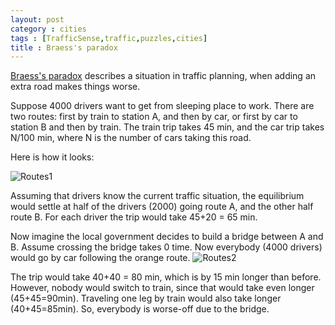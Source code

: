 ```yaml
---
layout: post
category : cities
tags : [TrafficSense,traffic,puzzles,cities]
title : Braess's paradox
---
```


[Braess's paradox](http://en.wikipedia.org/wiki/Braess%27s_paradox) describes a situation in traffic planning, when adding an extra road makes things worse. 

Suppose 4000 drivers want to get from sleeping place to work. There are two routes: first by train to station A, and then by car, or first by car to station B and then by train. The train trip takes 45 min, and the car trip takes N/100 min, where N is the number of cars taking this road. 

Here is how it looks:

![Routes1](http://zliobaite.github.io/assets/situation1.jpg)

Assuming that drivers know the current traffic situation, the equilibrium would settle at half of the drivers (2000) going route A, and the other half route B. For each driver the trip would take 45+20 = 65 min.

Now imagine the local government decides to build a bridge between A and B. Assume crossing the bridge takes 0 time. Now everybody (4000 drivers) would go by car following the orange route. 
![Routes2](http://zliobaite.github.io/assets/situation2.jpg)

The trip would take 40+40 = 80 min, which is by 15 min longer than before. However, nobody would switch to train, since that would take even longer (45+45=90min). Traveling one leg by train would also take longer (40+45=85min). So, everybody is worse-off due to the bridge. 
